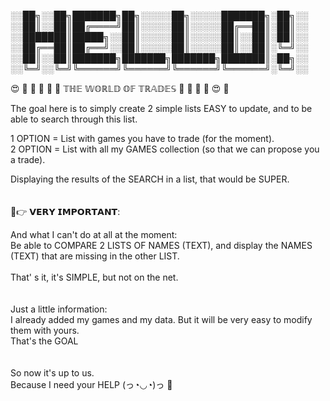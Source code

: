 
░░██╗░░██╗███████╗██╗░░░░░██╗░░░░░███████╗░██╗░░
░░██║░░██║██╔════╝██║░░░░░██║░░░░░██╔══██║░██║░░
░░███████║█████╗░░██║░░░░░██║░░░░░██║░░██║░██║░░
░░██╔══██║██╔══╝░░██║░░░░░██║░░░░░██║░░██║░╚═╝░░
░░██║░░██║███████╗███████╗███████╗███████║░██╗░░
░░╚═╝░░╚═╝╚══════╝╚══════╝╚══════╝╚══════╝░╚═╝░░ 

😍 🤩 🔶 🔷 🔸 🔹 𝕋ℍ𝔼 𝕎𝕆ℝ𝕃𝔻 𝕆𝔽 𝕋ℝ𝔸𝔻𝔼𝕊 🔹 🔸 🔷 🔶 😍 🤩

The goal here is to simply create 2 simple lists EASY to update, and to be able to search through this list.<br> 

1 OPTION  = List with games you have to trade (for the moment).<br>
2 OPTION = List with all my GAMES collection (so that we can propose you a trade).<br>

Displaying the results of the SEARCH in a list, that would be SUPER.<br>
<br>
<br>
💋👉 𝗩𝗘𝗥𝗬 𝗜𝗠𝗣𝗢𝗥𝗧𝗔𝗡𝗧:<br>

And what I can't do at all at the moment:<br>
Be able to COMPARE 2 LISTS OF NAMES (TEXT), and display the NAMES (TEXT) that are missing in the other LIST.<br>
<br>
That' s it, it's SIMPLE, but not on the net.<br>
<br>
<br>
Just a little information:<br>
I already added my games and my data. But it will be very easy to modify them with yours.<br>
That's the GOAL<br>
<br>
<br>
So now it's up to us.<br>
Because I need your HELP  (っ◔◡◔)っ 💖
